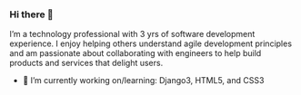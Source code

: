 ### Hi there 👋
I’m a technology professional with 3 yrs of software development experience. I enjoy helping others understand agile development principles and am passionate about collaborating with engineers to help build products and services that delight users.
<!--
**randyrodgers/randyrodgers** is a ✨ _special_ ✨ repository because its `README.md` (this file) appears on your GitHub profile.

Here are some ideas to get you started:
- 👯 I’m looking to collaborate on ...
- 🤔 I’m looking for help with ...
- 💬 Ask me about ...
- 📫 How to reach me: ...
- ⚡ Fun fact: ...
-->
- 🌱 I’m currently working on/learning: Django3, HTML5, and CSS3
